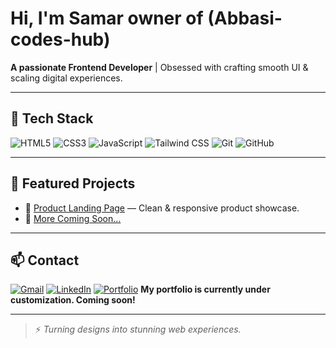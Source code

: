 # <i class="bi bi-house"></i> Hi, I'm Samar owner of (Abbasi-codes-hub)

**A passionate Frontend Developer** | Obsessed with crafting smooth UI & scaling digital experiences.

---

## 🚀 Tech Stack

![HTML5](https://img.shields.io/badge/-HTML5-E34F26?style=flat&logo=html5&logoColor=white)
![CSS3](https://img.shields.io/badge/-CSS3-1572B6?style=flat&logo=css3)
![JavaScript](https://img.shields.io/badge/-JavaScript-F7DF1E?style=flat&logo=javascript&logoColor=black)
![Tailwind CSS](https://img.shields.io/badge/-TailwindCSS-38B2AC?style=flat&logo=tailwind-css&logoColor=white)
![Git](https://img.shields.io/badge/-Git-F05032?style=flat&logo=git&logoColor=white)
![GitHub](https://img.shields.io/badge/-GitHub-181717?style=flat&logo=github)

---

## 🌟 Featured Projects

- 🔗 [Product Landing Page](https://abbasi-codes-hub.github.io/product-landing-page-/) — Clean & responsive product showcase.
- 💼 [More Coming Soon...](#)

---

## 📫 Contact

[![Gmail](https://img.shields.io/badge/-Email-D14836?style=flat&logo=gmail&logoColor=white)](mailto:lushglow.officiall.beauty@gmail.com)
[![LinkedIn](https://img.shields.io/badge/-LinkedIn-0077B5?style=flat&logo=linkedin&logoColor=white)](#)
[![Portfolio](https://img.shields.io/badge/-Portfolio-000?style=flat&logo=google-chrome&logoColor=white)](#)
<b>My portfolio is currently under customization. Coming soon!</b>


---

> ⚡ _Turning designs into stunning web experiences._
